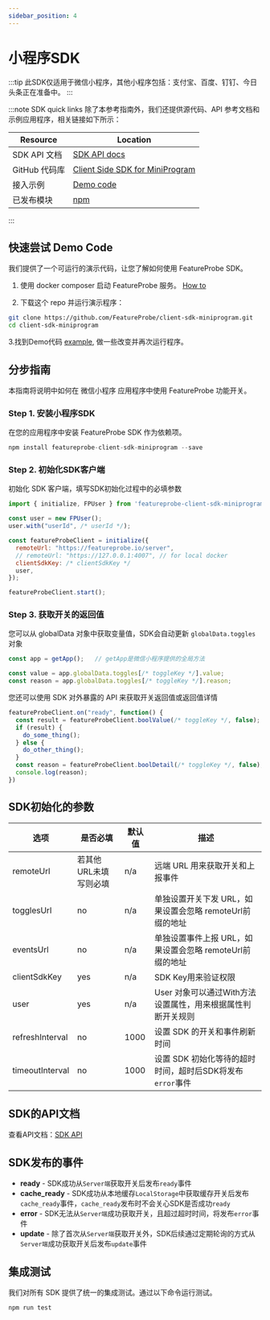 ```yaml
---
sidebar_position: 4
---
```


# 小程序SDK

:::tip
此SDK仅适用于微信小程序，其他小程序包括：支付宝、百度、钉钉、今日头条正在准备中。
:::

:::note SDK quick links
除了本参考指南外，我们还提供源代码、API 参考文档和示例应用程序，相关链接如下所示：

| **Resource**  | **Location**                                                 |
| ------------- | ------------------------------------------------------------ |
| SDK API 文档  | [ SDK API docs](https://featureprobe.github.io/client-sdk-miniprogram/) |
| GitHub 代码库 | [Client Side SDK for MiniProgram](https://github.com/FeatureProbe/client-sdk-miniprogram) |
| 接入示例      | [Demo code](https://github.com/FeatureProbe/client-sdk-miniprogram/tree/main/example) |
| 已发布模块    | [npm](https://www.npmjs.com/package/featureprobe-client-sdk-miniprogram) |

:::

## 快速尝试 Demo Code

我们提供了一个可运行的演示代码，让您了解如何使用 FeatureProbe SDK。

1. 使用 docker composer 启动 FeatureProbe 服务。 [How to](https://github.com/FeatureProbe/FeatureProbe#1-starting-featureprobe-service-with-docker-compose)

2. 下载这个 repo 并运行演示程序：

```bash
git clone https://github.com/FeatureProbe/client-sdk-miniprogram.git
cd client-sdk-miniprogram
```

3.找到Demo代码 [example](https://github.com/FeatureProbe/client-sdk-miniprogram/tree/main/example),
做一些改变并再次运行程序。

<!-- ```
// open example/index.html in browser
``` -->

## 分步指南

本指南将说明中如何在 微信小程序 应用程序中使用 FeatureProbe 功能开关。

### Step 1. 安装小程序SDK

在您的应用程序中安装 FeatureProbe SDK 作为依赖项。


```js
npm install featureprobe-client-sdk-miniprogram --save
```


### Step 2. 初始化SDK客户端
初始化 SDK 客户端，填写SDK初始化过程中的必填参数


```js
import { initialize, FPUser } from 'featureprobe-client-sdk-miniprogram';

const user = new FPUser();
user.with("userId", /* userId */);

const featureProbeClient = initialize({
  remoteUrl: "https://featureprobe.io/server",
  // remoteUrl: "https://127.0.0.1:4007", // for local docker
  clientSdkKey: /* clientSdkKey */
  user,
});

featureProbeClient.start();
```

### Step 3. 获取开关的返回值


您可以从 globalData 对象中获取变量值，SDK会自动更新 `globalData.toggles` 对象

```js
const app = getApp();   // getApp是微信小程序提供的全局方法

const value = app.globalData.toggles[/* toggleKey */].value;
const reason = app.globalData.toggles[/* toggleKey */].reason;
```

您还可以使用 SDK 对外暴露的 API 来获取开关返回值或返回值详情

```js
featureProbeClient.on("ready", function() {
  const result = featureProbeClient.boolValue(/* toggleKey */, false);
  if (result) {
    do_some_thing();
  } else {
    do_other_thing();
  }
  const reason = featureProbeClient.boolDetail(/* toggleKey */, false);
  console.log(reason);
})
```

## SDK初始化的参数

| 选项            | 是否必填       | 默认值 | 描述                                                                                                                                      |
|-------------------|----------------|---------|--------------------------------------------------------------------------------------------------------------------------------------------------|
| remoteUrl         | 若其他URL未填写则必填 | n/a     | 远端 URL 用来获取开关和上报事件 |
| togglesUrl        | no             | n/a     | 单独设置开关下发 URL，如果设置会忽略 remoteUrl前缀的地址 |
| eventsUrl         | no             | n/a     | 单独设置事件上报 URL，如果设置会忽略 remoteUrl前缀的地址 |
| clientSdkKey      | yes            | n/a     | SDK Key用来验证权限   |
| user              | yes            | n/a     | User 对象可以通过With方法设置属性，用来根据属性判断开关规则 |
| refreshInterval   | no            | 1000    | 设置 SDK 的开关和事件刷新时间   |
| timeoutInterval   | no            | 1000    | 设置 SDK 初始化等待的超时时间，超时后SDK将发布`error`事件   |

## SDK的API文档

查看API文档：[SDK API](https://featureprobe.github.io/client-sdk-miniprogram/)


## SDK发布的事件

- **ready** - SDK成功从`Server端`获取开关后发布`ready`事件 
- **cache_ready** - SDK成功从本地缓存`LocalStorage`中获取缓存开关后发布`cache_ready`事件，`cache_ready`发布时不会关心SDK是否成功`ready`
- **error** - SDK无法从`Server端`成功获取开关，且超过超时时间，将发布`error`事件
- **update** - 除了首次从`Server端`获取开关外，SDK后续通过定期轮询的方式从`Server端`成功获取开关后发布`update`事件


## 集成测试

我们对所有 SDK 提供了统一的集成测试。通过以下命令运行测试。

```shell
npm run test
```